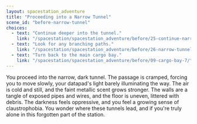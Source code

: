 ```yaml
---
layout: spacestation_adventure
title: "Proceeding into a Narrow Tunnel"
scene_id: "before-narrow-tunnel"
choices:
  - text: "Continue deeper into the tunnel."
    link: "/spacestation/spacestation_adventure/before/25-continue-narrow-tunnel/"
  - text: "Look for any branching paths."
    link: "/spacestation/spacestation_adventure/before/26-narrow-tunnel-branches/"
  - text: "Turn back to the main cargo bay."
    link: "/spacestation/spacestation_adventure/before/09-cargo-bay-7/"
---
```


You proceed into the narrow, dark tunnel. The passage is cramped, forcing you to move slowly, your datapad's light barely illuminating the way. The air is cold and still, and the faint metallic scent grows stronger. The walls are a tangle of exposed pipes and wires, and the floor is uneven, littered with debris. The darkness feels oppressive, and you feel a growing sense of claustrophobia. You wonder where these tunnels lead, and if you're truly alone in this forgotten part of the station.
